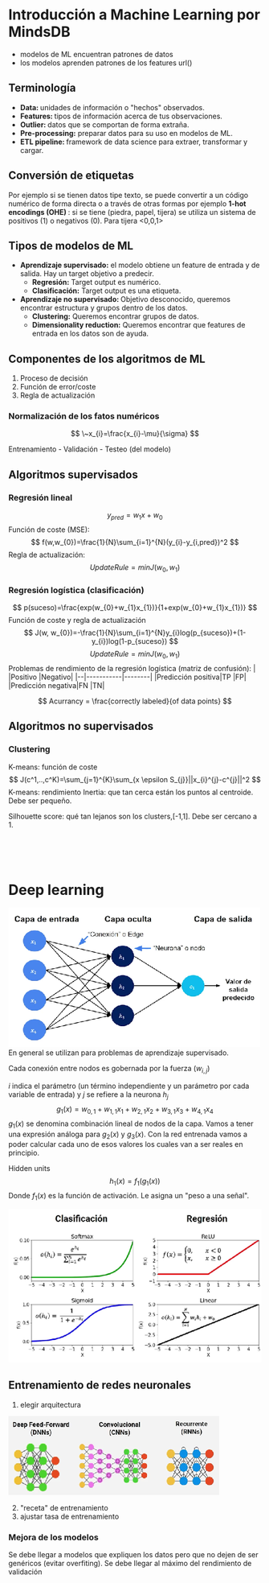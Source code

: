 # Introducción a Machine Learning por MindsDB

- modelos de ML encuentran patrones de datos
- los modelos aprenden patrones de los features
url()

## Terminología
- <b>Data: </b> unidades de información o "hechos" observados.
- <b>Features: </b>tipos de información acerca de tus observaciones.
- <b>Outlier: </b>datos que se comportan de forma extraña.
- <b>Pre-processing:</b> preparar datos para su uso en modelos de ML.
- <b>ETL pipeline: </b>framework de data science para extraer, transformar y cargar.

## Conversión de etiquetas
Por ejemplo si se tienen datos tipe texto, se puede convertir a un código numérico de forma directa o a través de otras formas por ejemplo <b> 1-hot encodings (OHE) </b>: si se tiene (piedra, papel, tijera) se utiliza un sistema de positivos (1) o negativos (0). Para tijera <0,0,1>

## Tipos de modelos de ML
- <b>Aprendizaje supervisado:</b> el modelo obtiene un feature de entrada y de salida. Hay un target objetivo a predecir.
    - <b>Regresión:</b> Target output es numérico.
    - <b>Clasificación:</b> Target output es una etiqueta.
- <b>Aprendizaje no supervisado: </b> Objetivo desconocido, queremos encontrar estructura y grupos dentro de los datos.
    - <b>Clustering:</b> Queremos encontrar grupos de datos.
    - <b>Dimensionality reduction:</b> Queremos encontrar que features de entrada en los datos son de ayuda.


## Componentes de los algoritmos de ML
1)  Proceso de decisión
2)  Función de error/coste
3)  Regla de actualización

### Normalización de los fatos numéricos
$$
\~x_{i}=\frac{x_{i}-\mu}{\sigma}
$$

Entrenamiento - Validación - Testeo (del modelo)

## Algoritmos supervisados
### Regresión lineal

$$
y_{pred}=w_{1}x+w_{0}
$$
Función de coste (MSE):
$$
f(w,w_{0})=\frac{1}{N}\sum_{i=1}^{N}(y_{i}-y_{i,pred})^2
$$
Regla de actualización:
$$
Update Rule =minJ(w_{0}, w_{1})
$$
### Regresión logística (clasificación)
$$
p(suceso)=\frac{exp(w_{0}+w_{1}x_{1})}{1+exp(w_{0}+w_{1}x_{1})}
$$
Función de coste y regla de actualización
$$
J(w, w_{0})=-\frac{1}{N}\sum_{i=1}^{N}y_{i}log(p_{suceso})+(1-y_{i})log(1-p_{suceso})
$$
$$
Update Rule =minJ(w_{0}, w_{1})
$$
Problemas de rendimiento de la regresión logística (matriz de confusión):
|  |Positivo   |Negativo|
|--|-----------|--------|
|Predicción positiva|TP |FP|
|Predicción negativa|FN |TN|

$$
Acurrancy = \frac{correctly labeled}{of data points}
$$

## Algoritmos no supervisados
### Clustering
K-means: función de coste
$$
J(c^1,..,c^K)=\sum_{j=1}^{K}\sum_{x \epsilon S_{j}}||x_{i}^{j}-c^{j}||^2
$$
K-means: rendimiento
Inertia: que tan cerca están los puntos al centroide. Debe ser pequeño.

Silhouette score: qué tan lejanos son los clusters,[-1,1]. Debe ser cercano a 1.

<br>
<br>
<br>


# Deep learning
<img src="img/red_neuronal.png">
En general se utilizan para problemas de aprendizaje supervisado.

Cada conexión entre nodos es gobernada por la fuerza ($w_{i,j}$)

$i$ indica el parámetro (un término independiente y un parámetro por cada variable de entrada) y $j$ se refiere a la neurona $h_{j}$
$$
g_{1}(x)=w_{0,1}+w_{1,1}x_{1}+w_{2,1}x_{2}+w_{3,1}x_{3}+w_{4,1}x_{4}
$$
$g_{1}(x)$ se denomina combinación lineal de nodos de la capa.
Vamos a tener una expresión análoga para $g_{2}(x)$ y $g_{3}(x)$. Con la red entrenada vamos a poder calcular cada uno de esos valores los cuales van a ser reales en principio.

Hidden units
$$
h_{1}(x)=f_{1}(g_1(x))
$$
Donde $f_{1}(x)$ es la función de activación. Le asigna un "peso a una señal".

<img src="img/funcion_activacion.png">

<br>

## Entrenamiento de redes neuronales
1) elegir arquitectura
<img src="img/arquitectura.png">

2) "receta" de entrenamiento
3) ajustar tasa de entrenamiento



### Mejora de los modelos
Se debe llegar a modelos que expliquen los datos pero que no dejen de ser genéricos (evitar overfiting). Se debe llegar al máximo del rendimiento de validación

